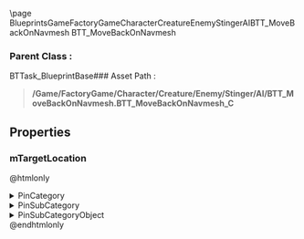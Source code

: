 \page BlueprintsGameFactoryGameCharacterCreatureEnemyStingerAIBTT_MoveBackOnNavmesh BTT_MoveBackOnNavmesh
### Parent Class :
BTTask_BlueprintBase### Asset Path :
<b><blockquote>/Game/FactoryGame/Character/Creature/Enemy/Stinger/AI/BTT_MoveBackOnNavmesh.BTT_MoveBackOnNavmesh_C</blockquote></b>
## Properties

### mTargetLocation
@htmlonly
<details>
 <summary>PinCategory</summary>
<blockquote>struct</blockquote>
</details>
<details>
 <summary>PinSubCategory</summary>
<blockquote>struct</blockquote>
</details>
<details>
 <summary>PinSubCategoryObject</summary>
<b><a href="_class_script_blackboard_key_selector.html"><blockquote>BlackboardKeySelector</blockquote></a></b>
</details>
@endhtmlonly

